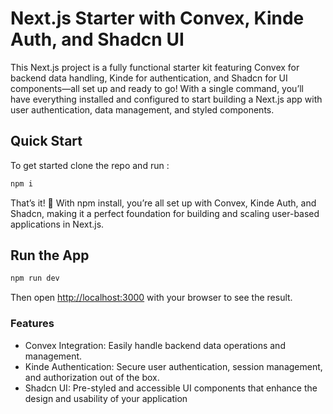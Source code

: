 # Next.js Starter with Convex, Kinde Auth, and Shadcn UI 

This Next.js project is a fully functional starter kit featuring Convex for backend data handling, Kinde for authentication, and Shadcn for UI components—all set up and ready to go!
With a single command, you’ll have everything installed and configured to start building a Next.js app with user authentication, data management, and styled components.

## Quick Start

To get started clone the repo and run : 

```bash
npm i
```
That’s it! 🎉 With npm install, you’re all set up with Convex, Kinde Auth, and Shadcn, making it a perfect foundation for building and scaling user-based applications in Next.js.

## Run the App

```bash
npm run dev
```
Then open [http://localhost:3000](http://localhost:3000) with your browser to see the result.

### Features  
- Convex Integration: Easily handle backend data operations and management.
- Kinde Authentication: Secure user authentication, session management, and authorization out of the box.
- Shadcn UI: Pre-styled and accessible UI components that enhance the design and usability of your application
